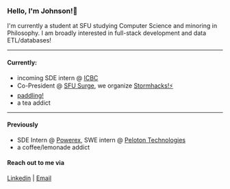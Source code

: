 
### Hello, I'm Johnson!👋

I'm currently a student at SFU studying Computer Science and minoring in Philosophy. I am broadly interested in full-stack development and data ETL/databases!

---

#### Currently:
- incoming SDE intern @ [ICBC](https://www.icbc.com/)
- Co-President @ [SFU Surge](https://sfusurge.com/), we organize [Stormhacks!⚡](https://stormhacks.com/)
- [paddling!](https://www.instagram.com/dhvelocity/)
- a tea addict
---
#### Previously
- SDE Intern @ [Powerex](https://powerex.com/), SWE intern @ [Peloton Technologies](https://peloton-technologies.com/)
- a coffee/lemonade addict

#### Reach out to me via
[Linkedin](https://www.linkedin.com/in/johnson-luong/) | [Email](jkl53@sfu.ca)
